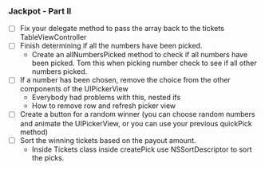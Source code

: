 ### Jackpot - Part II

* [ ] Fix your delegate method to pass the array back to the tickets TableViewController
* [ ] Finish determining if all the numbers have been picked.
	* Create an allNumbersPicked method to check if all numbers have been picked. Tom this when picking number check to see if all other numbers picked.
* [ ] If a number has been chosen, remove the choice from the other components of the UIPickerView
	* Everybody had problems with this, nested ifs
	* How to remove row and refresh picker view
* [ ] Create a button for a random winner (you can choose random numbers and animate the UIPickerView, or you can use your previous quickPick method)
* [ ] Sort the winning tickets based on the payout amount.
	* Inside Tickets class inside createPick use NSSortDescriptor to sort the picks.
